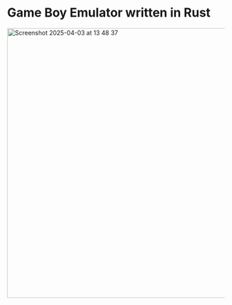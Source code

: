 # Game Boy Emulator written in Rust

<img width="624" alt="Screenshot 2025-04-03 at 13 48 37" src="https://github.com/user-attachments/assets/8d258adb-f83c-4929-871e-632e3d18ae37" />
